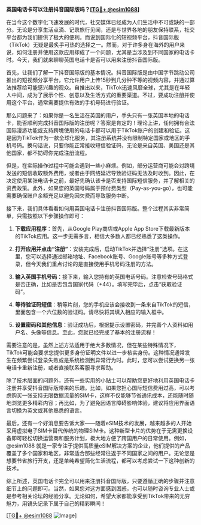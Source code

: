 **英国电话卡可以注册抖音国际版吗？[[TG💪+ @esim1088](https://t.me/s/esim1088)]**

在当今这个数字化飞速发展的时代，社交媒体已经成为人们生活中不可或缺的一部分。无论是分享生活点滴、记录旅行见闻，还是与世界各地的朋友保持联系，社交平台都为我们提供了极大的便利。而说到国际化的短视频平台，抖音国际版（TikTok）无疑是最炙手可热的选择之一。然而，对于许多身在海外的用户来说，如何注册并使用这款应用却成了一个问题，尤其是当涉及到不同国家的电话卡时。今天，我们就来聊聊英国电话卡是否可以用来注册抖音国际版。

首先，让我们了解一下抖音国际版的基本情况。抖音国际版是由中国字节跳动公司推出的短视频分享平台，它允许用户上传15秒到几分钟不等的视频内容，并通过算法推荐给可能感兴趣的观众。自推出以来，TikTok迅速风靡全球，尤其是在年轻人中间，成为了展示个性、创意以及生活方式的重要渠道。不过，要成功注册并使用这个平台，通常需要提供有效的手机号码进行验证。

那么问题来了：如果你是一名生活在英国的用户，手头只有一张英国本地的电话卡，能否顺利完成抖音国际版的注册呢？答案是肯定的！理论上讲，任何拥有合法国际漫游功能或支持跨境使用的电话卡都可以用于TikTok账户的创建和验证。这是因为TikTok作为一款全球化服务，其注册系统并没有限制特定国家或地区的手机号码。换句话说，只要你能正常接收短信验证码，无论是来自英国、美国还是其他国家，都不妨碍你完成注册流程。

但是，在实际操作过程中可能会遇到一些小麻烦。例如，部分运营商可能会对跨境发送的短信收取额外费用，或者由于网络延迟导致验证码无法及时收到。因此，在决定使用某张电话卡之前，最好先确认该卡是否支持国际短信服务，并了解相关的资费政策。此外，如果您的英国号码属于预付费类型（Pay-as-you-go），也可能需要确保账户余额充足以避免因欠费而导致服务中断。

接下来，我们具体看看如何用英国电话卡注册抖音国际版。整个过程其实非常简单，只需按照以下步骤操作即可：

1. **下载应用程序**：首先，从Google Play商店或Apple App Store下载最新版本的TikTok应用。这一步无需多言，相信大多数人都已经熟悉了这类操作。
   
2. **打开应用并点击“注册”**：安装完成后，启动TikTok并选择“注册”选项。在这里，您可以选择通过邮箱地址、Facebook账号、Google账号等多种方式登录，但今天我们重点讨论的是直接使用手机号码注册的方法。

3. **输入英国手机号码**：接下来，输入您持有的英国电话号码。注意检查号码格式是否正确，比如是否包含国家代码（+44）。填写完毕后，点击“获取验证码”。

4. **等待验证码短信**：稍等片刻，您的手机应该会接收到一条来自TikTok的短信，里面包含一个六位数的验证码。请尽快将其填入相应的输入框中。

5. **设置密码和其他信息**：验证成功后，根据提示设置密码，并完善个人资料如用户名、头像等信息。至此，您就已经完成了基本的注册流程！

需要注意的是，虽然上述方法适用于绝大多数情况，但在某些特殊情况下，TikTok可能会要求您提供更多身份证明文件以进一步核实身份。这种情况通常发生在频繁尝试登录失败或是系统检测到异常行为时。此时，您可以尝试更换另一张电话卡重新注册，或者直接联系客服寻求帮助。

除了技术层面的问题外，还有一些实用的小贴士可以帮助您更好地利用英国电话卡注册并享受抖音国际版带来的乐趣。比如，如果您担心国际短信费用过高，可以考虑购买一张支持无限数据流量的SIM卡，这样不仅能够节省通讯成本，还能随时随地浏览更多精彩内容；再比如，为了避免因语言障碍影响体验，建议将应用界面语言切换为英文或其他熟悉的语言。

最后，还有一个好消息要告诉大家——随着eSIM技术的发展，越来越多的人开始采用虚拟电子SIM卡替代传统的物理SIM卡。这种新型卡片的优势在于无需更换设备即可轻松切换运营商和服务计划，极大地方便了跨国用户的日常使用。例如，@esim1088 就是一家专注于提供高质量eSIM解决方案的企业，他们提供的产品覆盖了多个国家和地区，非常适合那些经常往返于不同国家之间的用户。无论您是想要节省旅行开支，还是单纯希望简化生活流程，都可以考虑尝试一下这种创新的技术。

综上所述，英国电话卡完全可以用来注册抖音国际版，只要遵循正确的步骤并注意细节上的问题即可。当然，如果您对这方面感到困惑，也可以随时咨询专业人士或是参考相关论坛的经验分享。无论如何，希望大家都能享受到TikTok带来的无穷魅力，用镜头记录下属于自己的精彩瞬间！

[[TG💪+ @esim1088](https://t.me/s/esim1088) ![Image](https://i.postimg.cc/4NQfJmqS/Snipaste-2025-05-13-00-14-12.png)]